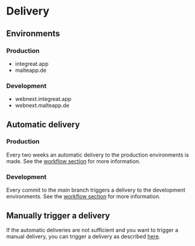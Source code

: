# Delivery

## Environments

### Production

* integreat.app
* malteapp.de

### Development

* webnext.integreat.app
* webnext.malteapp.de

## Automatic delivery

### Production

Every two weeks an automatic delivery to the production environments is made.
See the [workflow section](06-cicd.md#workflows) for more information.

### Development

Every commit to the *main* branch triggers a delivery to the development environments.
See the [workflow section](06-cicd.md#workflows) for more information.

## Manually trigger a delivery

If the automatic deliveries are not sufficient and you want to trigger a manual delivery,
you can trigger a delivery as described [here](06-cicd.md#triggering-a-delivery-using-the-ci).
